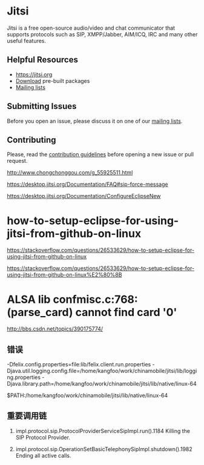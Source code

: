 Jitsi
=====

Jitsi is a free open-source audio/video and chat communicator that supports protocols such as SIP, XMPP/Jabber, AIM/ICQ, IRC and many other useful features.

Helpful Resources
-----------------
- https://jitsi.org
- [Download](https://download.jitsi.org) pre-built packages
- [Mailing lists](https://jitsi.org/Development/MailingLists)
 
Submitting Issues
-----------------
Before you open an issue, please discuss it on one of our [mailing lists](https://jitsi.org/Development/MailingLists).

Contributing
------------
Please, read the [contribution guidelines](CONTRIBUTING.md) before opening a new issue or pull request.


http://www.chongchonggou.com/g_55925511.html

https://desktop.jitsi.org/Documentation/FAQ#sip-force-message

https://desktop.jitsi.org/Documentation/ConfigureEclipseNew

# how-to-setup-eclipse-for-using-jitsi-from-github-on-linux
https://stackoverflow.com/questions/26533629/how-to-setup-eclipse-for-using-jitsi-from-github-on-linux

https://stackoverflow.com/questions/26533629/how-to-setup-eclipse-for-using-jitsi-from-github-on-linux%E2%80%8B

# ALSA lib confmisc.c:768:(parse_card) cannot find card '0'

http://bbs.csdn.net/topics/390175774/


## 错误

-Dfelix.config.properties=file:lib/felix.client.run.properties
-Djava.util.logging.config.file=/home/kangfoo/work/chinamobile/jitsi/lib/logging.properties
-Djava.library.path=/home/kangfoo/work/chinamobile/jitsi/lib/native/linux-64

$PATH:/home/kangfoo/work/chinamobile/jitsi/lib/native/linux-64

## 重要调用链

1. impl.protocol.sip.ProtocolProviderServiceSipImpl.run().1184 Killing the SIP Protocol Provider.

1. impl.protocol.sip.OperationSetBasicTelephonySipImpl.shutdown().1982 Ending all active calls.